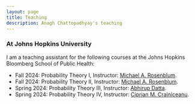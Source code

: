 ```yaml
---
layout: page
title: Teaching
description: Anagh Chattopadhyay's teaching
---
```


### <a name="instructor"></a>At Johns Hopkins University

I am a teaching assistant for the following courses at the Johns Hopkins Bloomberg School of Public Health:

* Fall 2024: Probability Theory I, Instructor: [Michael A. Rosenblum](https://publichealth.jhu.edu/faculty/2241/michael-a-rosenblum).
* Fall 2024: Probability Theory II, Instructor: [Michael A. Rosenblum](https://publichealth.jhu.edu/faculty/2241/michael-a-rosenblum).
* Spring 2024: Probability Theory III, Instructor: [Abhirup Datta](https://publichealth.jhu.edu/faculty/3332/abhirup-datta).
* Spring 2024: Probability Theory IV, Instructor: [Ciprian M. Crainiceanu](https://publichealth.jhu.edu/faculty/1442/ciprian-m-crainiceanu).

